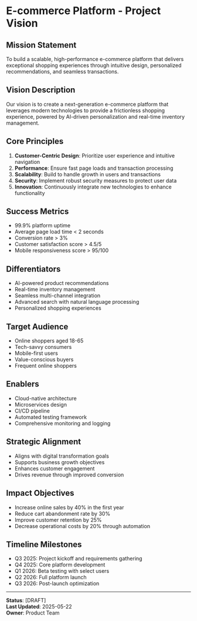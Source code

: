# E-commerce Platform - Project Vision

## Mission Statement
To build a scalable, high-performance e-commerce platform that delivers exceptional shopping experiences through intuitive design, personalized recommendations, and seamless transactions.

## Vision Description
Our vision is to create a next-generation e-commerce platform that leverages modern technologies to provide a frictionless shopping experience, powered by AI-driven personalization and real-time inventory management.

## Core Principles
1. **Customer-Centric Design**: Prioritize user experience and intuitive navigation
2. **Performance**: Ensure fast page loads and transaction processing
3. **Scalability**: Build to handle growth in users and transactions
4. **Security**: Implement robust security measures to protect user data
5. **Innovation**: Continuously integrate new technologies to enhance functionality

## Success Metrics
- 99.9% platform uptime
- Average page load time < 2 seconds
- Conversion rate > 3%
- Customer satisfaction score > 4.5/5
- Mobile responsiveness score > 95/100

## Differentiators
- AI-powered product recommendations
- Real-time inventory management
- Seamless multi-channel integration
- Advanced search with natural language processing
- Personalized shopping experiences

## Target Audience
- Online shoppers aged 18-65
- Tech-savvy consumers
- Mobile-first users
- Value-conscious buyers
- Frequent online shoppers

## Enablers
- Cloud-native architecture
- Microservices design
- CI/CD pipeline
- Automated testing framework
- Comprehensive monitoring and logging

## Strategic Alignment
- Aligns with digital transformation goals
- Supports business growth objectives
- Enhances customer engagement
- Drives revenue through improved conversion

## Impact Objectives
- Increase online sales by 40% in the first year
- Reduce cart abandonment rate by 30%
- Improve customer retention by 25%
- Decrease operational costs by 20% through automation

## Timeline Milestones
- Q3 2025: Project kickoff and requirements gathering
- Q4 2025: Core platform development
- Q1 2026: Beta testing with select users
- Q2 2026: Full platform launch
- Q3 2026: Post-launch optimization

---
**Status**: [DRAFT]  
**Last Updated**: 2025-05-22  
**Owner**: Product Team
